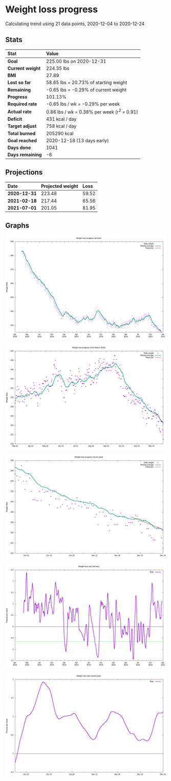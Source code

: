 # Weight loss progress

Calculating trend using 21 data points, 2020-12-04 to 2020-12-24

## Stats

Stat|Value
:-|:-
**Goal**|225.00 lbs on 2020-12-31
**Current weight**|224.35 lbs
**BMI**|27.89
**Lost so far**|58.65 lbs = 20.73% of starting weight
**Remaining**|-0.65 lbs = -0.29% of current  weight
**Progress**|101.13%
**Required rate**|-0.65 lbs / wk = -0.29% per week
**Actual rate**|0.86 lbs / wk = 0.38% per week  (r<sup>2</sup> = 0.91)
**Deficit**|431 kcal / day
**Target adjust**|758 kcal / day
**Total burned**|205290 kcal
**Goal reached**|2020-12-18 (13 days early)
**Days done**|1041
**Days remaining**|-6

## Projections

Date|Projected weight|Loss
:-|:-|:-
**2020-12-31**|223.48|59.52
**2021-02-18**|217.44|65.56
**2021-07-01**|201.05|81.95

## Graphs

![](weight-graph-alltime.png)

![](weight-graph-covid.png)

![](weight-graph-recent.png)

![](rate-graph-alltime.png)

![](rate-graph-recent.png)
